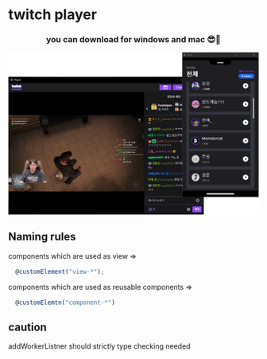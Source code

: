 # twitch player

<div style="text-align:center">

### you can download for windows and mac 😎🎉

<img style="width:600px" src="docs/hero.png">

</div>

## Naming rules

components which are used as view => 

```js
  @customElement("view-*");
```

components which are used as reusable components => 

```js
  @customElemtn("component-*")
```

## caution

addWorkerListner should strictly type checking needed

